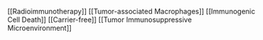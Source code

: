 [[Radioimmunotherapy]]
[[Tumor-associated Macrophages]]
[[Immunogenic Cell Death]]
[[Carrier-free]]
[[Tumor Immunosuppressive Microenvironment]]
